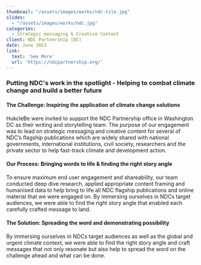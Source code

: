 ```yaml
---
thumbnail: "/assets/images/works/ndc-tile.jpg"
slides:
  - "/assets/images/works/ndc.jpg"
categories:
  - Strategic messaging & Creative Content
client: NDC Partnership (DC)
date: June 2013
link:
  text: 'See More'
  url: 'https://ndcpartnership.org/'
---
```


### Putting NDC's work in the spotlight - Helping to combat climate change and build a better future

#### The Challenge: Inspiring the application of climate change solutions

HukcleBe were invited to support the NDC Partnership office in Washington DC as their writing and storytelling team. The purpose of our engagement was to lead on strategic messaging and creative content for several of NDC’s flagship publications which are widely shared with national governments, international institutions, civil society, researchers and the private sector to help fast-track climate and development action.

#### Our Process: Bringing words to life & finding the right story angle

To ensure maximum end user engagement and shareability, our team conducted deep dive research, applied appropriate content framing and humanised data to help bring to life all NDC flagship publications and online material that we were engaged on. By immersing ourselves in NDCs target audiences, we were able to find the right story angle that enabled each carefully crafted message to land.

#### The Solution: Spreading the word and demonstrating possibility

By immersing ourselves in NDCs target audiences as well as the global and urgent climate context, we were able to find the right story angle and craft messages that not only resonate but also help to spread the word on the challenge ahead and what can be done.

